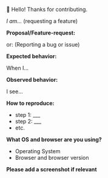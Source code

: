 👋 Hello! Thanks for contributing. 

_I am..._ (requesting a feature)

**Proposal/Feature-request:**

or: (Reporting a bug or issue)

**Expected behavior:**

When I...

**Observed behavior:**

I see...

**How to reproduce:**

* step 1: ___
* step 2: ___
* etc.

**What OS and browser are you using?**

* Operating System
* Browser and browser version

**Please add a screenshot if relevant**
